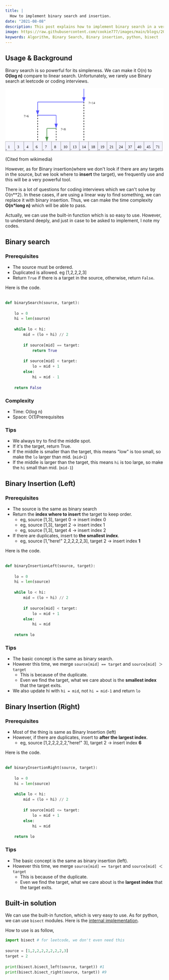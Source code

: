 ```yaml
---
title: |
  How to implement binary search and insertion.
date: "2021-08-08"
description: This post explains how to implement binary search in a very simple way. In addition to binary search, it also introduces how to implement binary insertion (both considering left insertion, right insertion). This article is a study note so it might have incomplete info.
image: https://raw.githubusercontent.com/cookie777/images/main/blogs/2021-08-binary-search-insertion/thumbnail.png
keywords: Algorithm, Binary Search, Binary insertion, python, bisect
---
```


## Usage & Background

Binary search is so powerful for its simpleness. We can make it O(n) to **O(log n)** compare to linear search. Unfortunately, we rarely use Binary search at leetcode or coding interviews.

![Binary search](https://raw.githubusercontent.com/cookie777/images/main/blogs/2021-08-binary-search-insertion/binary-search.svg)
(Cited from wikimedia)

However, as for Binary insertion(where we don't look if there are any targets in the source, but we look where to **insert** the target), we frequently use and this will be a very powerful tool.

There is a lot of questions for coding interviews which we can't solve by O(n\*\*2). In these cases, if are using a linear way to find something, we can replace it with binary insertion. Thus, we can make the time complexity **O(n\*long n)** which will be able to pass.

Actually, we can use the built-in function which is so easy to use. However, to understand deeply, and just in case to be asked to implement, I note my codes.

## Binary search

### Prerequisites

- The source must be ordered.
- Duplicated is allowed. eg [1,2,2,2,3]
- Return `True` if there is a target in the source, otherwise, return `False`.

Here is the code.

```python

def binarySearch(source, target):

    lo = 0
    hi = len(source)

    while lo < hi:
        mid = (lo + hi) // 2

        if source[mid] == target:
            return True

        if source[mid] < target:
            lo = mid + 1
        else:
            hi = mid - 1

    return False

```

### Complexity

- Time: O(log n)
- Space: O(1)Prerequisites

### Tips

- We always try to find the middle spot.
- If it's the target, return True.
- If the middle is smaller than the target, this means "low" is too small, so make the `lo` larger than mid. (`mid+1`)
- If the middle is larger than the target, this means `hi` is too large, so make the `hi` small than mid. (`mid-1`)

## Binary Insertion (Left)

### Prerequisites

- The source is the same as binary search
- Return the **index where to insert** the target to keep order.
  - eg, source [1,3], target 0 -> insert index 0
  - eg, source [1,3], target 2 -> insert index 1
  - eg, source [1,3], target 4 -> insert index 2
- If there are duplicates, insert to **the smallest index**.
  - eg, source [1,"here!" 2,2,2,2,2,3], target 2 -> insert index **1**

Here is the code.

```python

def binaryInsertionLeft(source, target):

    lo = 0
    hi = len(source)

    while lo < hi:
        mid = (lo + hi) // 2

        if source[mid] < target:
            lo = mid + 1
        else:
            hi = mid

    return lo

```

### Tips

- The basic concept is the same as binary search.
- However this time, we merge `source[mid] == target` and `source[mid] ＞ target`
  - This is because of the duplicate.
  - Even we find the target, what we care about is the **smallest index** that the target exits.
- We also update hi with `hi = mid`, not `hi = mid-1` and return `lo`

## Binary Insertion (Right)

### Prerequisites

- Most of the thing is same as Binary Insertion (left)
- However, if there are duplicates, insert to **after the largest index**.
  - eg, source [1,2,2,2,2,2,"here!" 3], target 2 -> insert index **6**

Here is the code.

```python

def binaryInsertionRight(source, target):

    lo = 0
    hi = len(source)

    while lo < hi:
        mid = (lo + hi) // 2

        if source[mid] <= target:
            lo = mid + 1
        else:
            hi = mid

    return lo

```

### Tips

- The basic concept is the same as binary insertion (left).
- However this time, we merge `source[mid] == target` and `source[mid] ＜ target`
  - This is because of the duplicate.
  - Even we find the target, what we care about is the **largest index** that the target exits.

## Built-in solution

We can use the built-in function, which is very easy to use. As for python, we can use `bisect` modules. Here is the [internal implementation](https://github.com/python/cpython/blob/main/Lib/bisect.py).

How to use is as follow,

```python
import bisect # for leetcode, we don't even need this

source = [1,2,2,2,2,2,2,2,3]
target = 2

print(bisect.bisect_left(source, target)) #1
print(bisect.bisect_right(source, target)) #9

```
